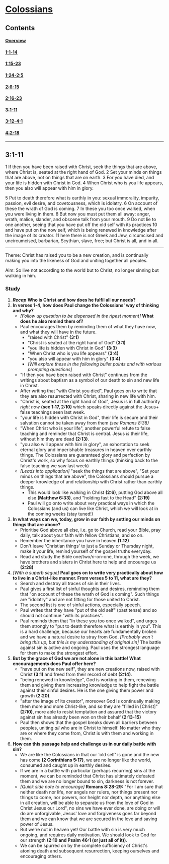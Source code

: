 # [Colossians](Colossians.md)

## Contents
#### [Overview](index.md)
#### [1:1-14](1:1-14.md)
#### [1:15-23](1:15-23.md)
#### [1:24-2:5](1:24-2:5.md)
#### [2:6-15](2:6-15.md)
#### [2:16-23](2:16-23.md)
#### [3:1-11](3:1-11.md)
#### [3:12-4:1](3:12-4:1.md)
#### [4:2-18](4:2-18.md)

-----

## 3:1-11
1   If then you have been raised with Christ, seek the things that are above,
where Christ is, seated at the right hand of God.  2   Set your minds on things
that are above, not on things that are on earth.  3   For you have died, and
your life is hidden with Christ in God.  4   When Christ who is you life
appears, then you also will appear with him in glory.

5   Put to death therefore what is earthly in you: sexual immorality, impurity,
passion, evil desire, and covetousness, which is idolatry.  6   On account of
these the wrath of God is coming.  7   In these you too once walked, when you
were living in them.  8   But now you must put them all away: anger, wrath,
malice, slander, and obscene talk from your mouth.  9   Do not lie to one
another, seeing that you have put off the old self with its practices 10  and
have put on the now self, which is being renewed in knowledge after the image
of its creator.  11  here there is not Greek and Jew, circumcised and
uncircumcised, barbarian, Scythian, slave, free; but Christ is all, and in all.

-----

Theme: Christ has raised you to be a new creation, and is continually making
you into the likeness of God and uniting together all peoples.

Aim: So live not according to the world but to Christ, no longer sinning but
walking in him.

### Study

1. **_Recap_** **Who is Christ and how does he fulfil all our needs?**
2. **In verses 1-4, how does Paul change the Colossians' way of thinking and**
   **why?**
    * *[Follow up question to be dispensed in the ripest moment]* **What does he also remind them of?**
    * Paul encourages them by reminding them of what they have now, and what
      they will have in the future.
        * "raised with Christ" **(3:1)**
        * "Christ is seated at the right hand of God" **(3:1)**
        * "you life is hidden with Christ in God" **(3:3)**
        * "When Christ who is you life appears" **(3:4)**
        * "you also will appear with him in glory" **(3:4)**
        * *[Will explore these in the following bullet points and with various*
          *prompting questions]*
    * "If then you have been raised with Christ" continues from the writings
      about baptism as a symbol of our death to sin and new life in Christ.
    * After writing that "with Christ you died", Paul goes on to write that
      they are also resurrected with Christ, sharing in new life with him.
    * "Christ is, seated at the right hand of God", Jesus is in full authority
      *right now* **(see 1:17, 2:10)** which speaks directly against the Jesus+
      false teachings seen last week.
    * "your life is hidden with Christ in God", their life is secure and their
      salvation cannot be taken away from them *(see Romans 8:38)*
    * "When Christ who is your life", another powerful refute to false teaching
      and reminder that Christ is central. Jesus *is* their life, without him
      they are dead **(2:13)**.
    * "you also will appear with him in glory", an exhortation to seek eternal
      glory and imperishable treasures in heaven over earthly things. The
      Colossians are guaranteed glory and perfection by Christ's work, so why
      focus on earthly things (thinking back to the false teaching we saw last
      week)
    * *[Leads into application]* "seek the things that are above", "Set your
      minds on things that are above", the Colossians should pursue a deeper
      knowledge of and relationship with Christ rather than earthly things.
        * This would look like walking in Christ **(2:6)**, putting God above
          all else **(Matthew 6:33)**, and "holding fast to the Head"
          **(2:19)**
        * Paul will go onto write about very practical ways in which the
          Colossians (and us) can live like Christ, which we will look at in
          the coming weeks (stay tuned!)
3. **In what ways can we, today, grow in our faith by setting our minds on**
   **things that are above?**
    * Prioritise God above all else, i.e. go to Church, read your Bible, pray
      daily, talk about your faith with fellow Christians, and so on.
    * Remember the inheritance you have in heaven **(1:12)**
    * Don't leave 'Christian things' to just a Sunday or Thursday night, make
      it your life, remind yourself of the gospel truths everyday.
    * Read and study the Bible one/two/*n*-on-one, through the week, we have
      brothers and sisters in Christ here to help and encourage us **(2:28)**
4. *[With a superb segue]* **Paul goes on to write very practically about how**
   **to live in a Christ-like manner. From verses 5 to 11, what are they?**
    * Search and destroy all traces of sin in their lives.
    * Paul gives a first list of sinful thoughts and desires, reminding them
      that "on account of these the wrath of God is coming". Such things are
      "idolatry" and are not fitting for those united to Christ.
    * The second list is one of sinful actions, especially speech.
    * Paul writes that they have "put of the old self" (past tense) and so
      should not continue "with its practices".
    * Paul reminds them that "In these you too once walked", and urges them
      strongly to "put to death therefore what is earthly in you". This is a
      hard challenge, because our hearts are fundamentally broken and we have a
      natural desire to stray from God. *[Probably won't bring this up, but*
      *this is my understanding of original sin]* The battle against sin is
      active and ongoing. Paul uses the strongest language for them to make the
      strongest effort.
5. **But by the grace of God we are not alone in this battle! What**
   **encouragements does Paul offer here?**
    * "have put on the new self", they are new creations now, raised with
      Christ **(3:1)** and freed from their record of debt **(2:14)**.
    * "being renewed in knowledge", God is working in them, renewing them and
      giving them increasing knowledge to help fight the battle against their
      sinful desires. He is the one giving them power and growth **(2:20)**.
    * "after the image of its creator", moreover God is continually making them
      more and more Christ-like, and so they are "filled in [Christ]"
      **(2:10)**, more able to resist temptation and assured that the victory
      against sin has already been won on their behalf **(2:13-15)**
    * Paul then shows that the gospel breaks down all barriers between peoples,
      uniting *all* who are in Christ to himself. No matter who they are or
      where they come from, Christ is with them and working in them.
6. **How can this passage help and challenge us in our daily battle with sin?**
    * We are like the Colossians in that our 'old self' is gone and the new has
      come **(2 Corinthians 5:17)**, we are no longer like the world, consumed
      and caught up in earthly desires.
    * If we are in a battle with particular (perhaps recurring) sins at the
      moment, we can be reminded that Christ has ultimately defeated them and
      we are no longer bound to sin, darkness is not forever.
    * *[Quick side note to encourage]* **Romans 8:28-29:** "For I am sure that
      neither death nor life, nor angels nor rulers, nor things present nor
      things to come, nor powers, nor height nor depth, nor anything else in
      all creation, will be able to separate us from the love of God in Christ
      Jesus our Lord", no sins we have ever done, are doing or will do are
      unforgivable, Jesus' love and forgiveness goes far beyond them and we can
      know that we are secured in the love and saving power of Jesus.
    * But we're not in heaven yet! Our battle with sin is very much ongoing,
      and requires daily motivation. We should look to God for our strength
      **(2:19 and Psalm 46:1 (or just all of it))**.
    * We can be spurred on by the complete sufficiency of Christ's atoning
      death and subsequent resurrection, keeping ourselves and encouraging
      others.
